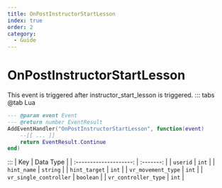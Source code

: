 ```yaml
---
title: OnPostInstructorStartLesson
index: true
order: 2
category:
  - Guide
---
```


# OnPostInstructorStartLesson
This event is triggered after instructor_start_lesson is triggered.
::: tabs
@tab Lua
```lua
--- @param event Event
--- @return number EventResult
AddEventHandler("OnPostInstructorStartLesson", function(event)
    --[[ ... ]]
    return EventResult.Continue
end)
```

:::
|           Key          | Data Type |
| :--------------------: | :-------: |
|        `userid`        |   `int`   |
|       `hint_name`      |  `string` |
|      `hint_target`     |   `int`   |
|   `vr_movement_type`   |   `int`   |
| `vr_single_controller` | `boolean` |
|  `vr_controller_type`  |   `int`   |